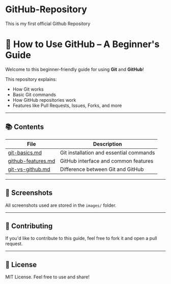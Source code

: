 # GitHub-Repository
This is my first official Github Repository
# 🧰 How to Use GitHub – A Beginner's Guide

Welcome to this beginner-friendly guide for using **Git** and **GitHub**!

This repository explains:
- How Git works
- Basic Git commands
- How GitHub repositories work
- Features like Pull Requests, Issues, Forks, and more

---

## 📚 Contents

| File | Description |
|------|-------------|
| [git-basics.md](git-basics.md) | Git installation and essential commands |
| [github-features.md](github-features.md) | GitHub interface and common features |
| [git-vs-github.md](git-vs-github.md) | Difference between Git and GitHub |

---

## 📸 Screenshots

All screenshots used are stored in the `images/` folder.

---

## 🤝 Contributing

If you'd like to contribute to this guide, feel free to fork it and open a pull request.

---

## 📜 License

MIT License. Feel free to use and share!

